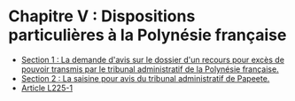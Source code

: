 # Chapitre V : Dispositions particulières à la Polynésie française

- [Section 1 : La demande d'avis sur le dossier d'un recours pour excès de pouvoir transmis par le tribunal administratif de la Polynésie française.](section-1)
- [Section 2 : La saisine pour avis du tribunal administratif de Papeete.](section-2)
- [Article L225-1](article-l225-1.md)
